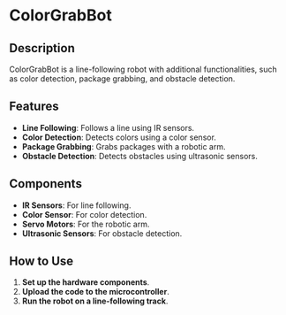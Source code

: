 # ColorGrabBot

## Description
ColorGrabBot is a line-following robot with additional functionalities, such as color detection, package grabbing, and obstacle detection.

## Features
- **Line Following**: Follows a line using IR sensors.
- **Color Detection**: Detects colors using a color sensor.
- **Package Grabbing**: Grabs packages with a robotic arm.
- **Obstacle Detection**: Detects obstacles using ultrasonic sensors.

## Components
- **IR Sensors**: For line following.
- **Color Sensor**: For color detection.
- **Servo Motors**: For the robotic arm.
- **Ultrasonic Sensors**: For obstacle detection.

## How to Use
1. **Set up the hardware components**.
2. **Upload the code to the microcontroller**.
3. **Run the robot on a line-following track**.

